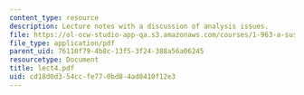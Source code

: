 ```yaml
---
content_type: resource
description: Lecture notes with a discussion of analysis issues.
file: https://ol-ocw-studio-app-qa.s3.amazonaws.com/courses/1-963-a-sustainable-transportation-plan-for-mit-spring-2007/cd18d0d354ccfe770bd84ad8410f12e3_lect4.pdf
file_type: application/pdf
parent_uid: 76110f79-4b8c-13f5-3f24-388a56a06245
resourcetype: Document
title: lect4.pdf
uid: cd18d0d3-54cc-fe77-0bd8-4ad8410f12e3
---
```

